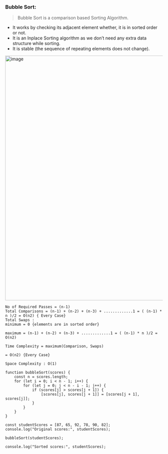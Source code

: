 ### Bubble Sort:
> Bubble Sort is a comparison based Sorting Algorithm.
  - It works by checking its adjacent element whether, it is in sorted order or not.
  - It is an Inplace Sorting algorithm as we don’t need any extra data structure while sorting.
  - It is stable (the sequence of repeating elements does not change).

<img width="784" alt="image" src="https://github.com/Dhanarajb/Sorting_JS/assets/88299676/fefede4f-3e85-4185-82a9-320e14246e7a">

```
No of Required Passes = (n-1)
Total Comparisons = (n-1) + (n-2) + (n-3) + .............1 = ( (n-1) * n )/2 = O(n2) { Every Case}
Total Swaps :
minimum = 0 {elements are in sorted order}

maximum = (n-1) + (n-2) + (n-3) + .............1 = ( (n-1) * n )/2 = O(n2)

Time Complexity = maximum(Comparison, Swaps)

= O(n2) {Every Case}

Space Complexity : O(1)

```

```
function bubbleSort(scores) {
    const n = scores.length;
    for (let i = 0; i < n - 1; i++) { 
        for (let j = 0; j < n - i - 1; j++) { 
            if (scores[j] > scores[j + 1]) {
                [scores[j], scores[j + 1]] = [scores[j + 1], scores[j]]; 
            }
        }
    }
}

const studentScores = [87, 65, 92, 78, 90, 82];
console.log("Original scores:", studentScores);

bubbleSort(studentScores);

console.log("Sorted scores:", studentScores);

```
